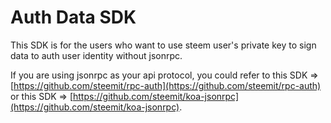 # Auth Data SDK

This SDK is for the users who want to use steem user's private key to sign data to auth user identity without jsonrpc.

If you are using jsonrpc as your api protocol, you could refer to this SDK => [https://github.com/steemit/rpc-auth](https://github.com/steemit/rpc-auth) or this SDK => [https://github.com/steemit/koa-jsonrpc](https://github.com/steemit/koa-jsonrpc).
